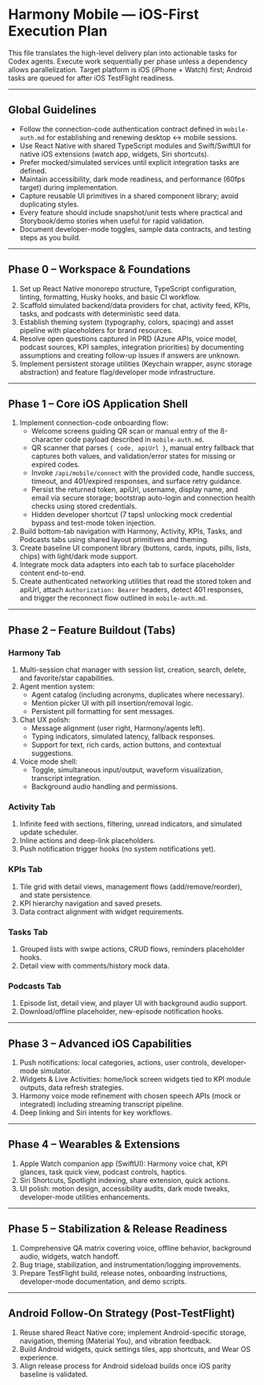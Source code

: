 # Harmony Mobile — iOS-First Execution Plan

This file translates the high-level delivery plan into actionable tasks for Codex agents. Execute work sequentially per phase unless a dependency allows parallelization. Target platform is iOS (iPhone + Watch) first; Android tasks are queued for after iOS TestFlight readiness.

---

## Global Guidelines
- Follow the connection-code authentication contract defined in `mobile-auth.md` for establishing and renewing desktop ↔ mobile sessions.
- Use React Native with shared TypeScript modules and Swift/SwiftUI for native iOS extensions (watch app, widgets, Siri shortcuts).
- Prefer mocked/simulated services until explicit integration tasks are defined.
- Maintain accessibility, dark mode readiness, and performance (60fps target) during implementation.
- Capture reusable UI primitives in a shared component library; avoid duplicating styles.
- Every feature should include snapshot/unit tests where practical and Storybook/demo stories when useful for rapid validation.
- Document developer-mode toggles, sample data contracts, and testing steps as you build.

---

## Phase 0 – Workspace & Foundations

1. Set up React Native monorepo structure, TypeScript configuration, linting, formatting, Husky hooks, and basic CI workflow.
2. Scaffold simulated backend/data providers for chat, activity feed, KPIs, tasks, and podcasts with deterministic seed data.
3. Establish theming system (typography, colors, spacing) and asset pipeline with placeholders for brand resources.
4. Resolve open questions captured in PRD (Azure APIs, voice model, podcast sources, KPI samples, integration priorities) by documenting assumptions and creating follow-up issues if answers are unknown.
5. Implement persistent storage utilities (Keychain wrapper, async storage abstraction) and feature flag/developer mode infrastructure.

---

## Phase 1 – Core iOS Application Shell
1. Implement connection-code onboarding flow:
   - Welcome screens guiding QR scan or manual entry of the 8-character code payload described in `mobile-auth.md`.
   - QR scanner that parses `{ code, apiUrl }`, manual entry fallback that captures both values, and validation/error states for missing or expired codes.
   - Invoke `/api/mobile/connect` with the provided code, handle success, timeout, and 401/expired responses, and surface retry guidance.
   - Persist the returned token, apiUrl, username, display name, and email via secure storage; bootstrap auto-login and connection health checks using stored credentials.
   - Hidden developer shortcut (7 taps) unlocking mock credential bypass and test-mode token injection.
2. Build bottom-tab navigation with Harmony, Activity, KPIs, Tasks, and Podcasts tabs using shared layout primitives and theming.
3. Create baseline UI component library (buttons, cards, inputs, pills, lists, chips) with light/dark mode support.
4. Integrate mock data adapters into each tab to surface placeholder content end-to-end.
5. Create authenticated networking utilities that read the stored token and apiUrl, attach `Authorization: Bearer` headers, detect 401 responses, and trigger the reconnect flow outlined in `mobile-auth.md`.

---

## Phase 2 – Feature Buildout (Tabs)

### Harmony Tab

1. Multi-session chat manager with session list, creation, search, delete, and favorite/star capabilities.
2. Agent mention system:
   - Agent catalog (including acronyms, duplicates where necessary).
   - Mention picker UI with pill insertion/removal logic.
   - Persistent pill formatting for sent messages.
3. Chat UX polish:
   - Message alignment (user right, Harmony/agents left).
   - Typing indicators, simulated latency, fallback responses.
   - Support for text, rich cards, action buttons, and contextual suggestions.
4. Voice mode shell:
   - Toggle, simultaneous input/output, waveform visualization, transcript integration.
   - Background audio handling and permissions.

### Activity Tab

1. Infinite feed with sections, filtering, unread indicators, and simulated update scheduler.
2. Inline actions and deep-link placeholders.
3. Push notification trigger hooks (no system notifications yet).

### KPIs Tab

1. Tile grid with detail views, management flows (add/remove/reorder), and state persistence.
2. KPI hierarchy navigation and saved presets.
3. Data contract alignment with widget requirements.

### Tasks Tab

1. Grouped lists with swipe actions, CRUD flows, reminders placeholder hooks.
2. Detail view with comments/history mock data.

### Podcasts Tab

1. Episode list, detail view, and player UI with background audio support.
2. Download/offline placeholder, new-episode notification hooks.

---

## Phase 3 – Advanced iOS Capabilities

1. Push notifications: local categories, actions, user controls, developer-mode simulator.
2. Widgets & Live Activities: home/lock screen widgets tied to KPI module outputs, data refresh strategies.
3. Harmony voice mode refinement with chosen speech APIs (mock or integrated) including streaming transcript pipeline.
4. Deep linking and Siri intents for key workflows.

---

## Phase 4 – Wearables & Extensions

1. Apple Watch companion app (SwiftUI): Harmony voice chat, KPI glances, task quick view, podcast controls, haptics.
2. Siri Shortcuts, Spotlight indexing, share extension, quick actions.
3. UI polish: motion design, accessibility audits, dark mode tweaks, developer-mode utilities enhancements.

---

## Phase 5 – Stabilization & Release Readiness

1. Comprehensive QA matrix covering voice, offline behavior, background audio, widgets, watch handoff.
2. Bug triage, stabilization, and instrumentation/logging improvements.
3. Prepare TestFlight build, release notes, onboarding instructions, developer-mode documentation, and demo scripts.

---

## Android Follow-On Strategy (Post-TestFlight)

1. Reuse shared React Native core; implement Android-specific storage, navigation, theming (Material You), and vibration feedback.
2. Build Android widgets, quick settings tiles, app shortcuts, and Wear OS experience.
3. Align release process for Android sideload builds once iOS parity baseline is validated.
